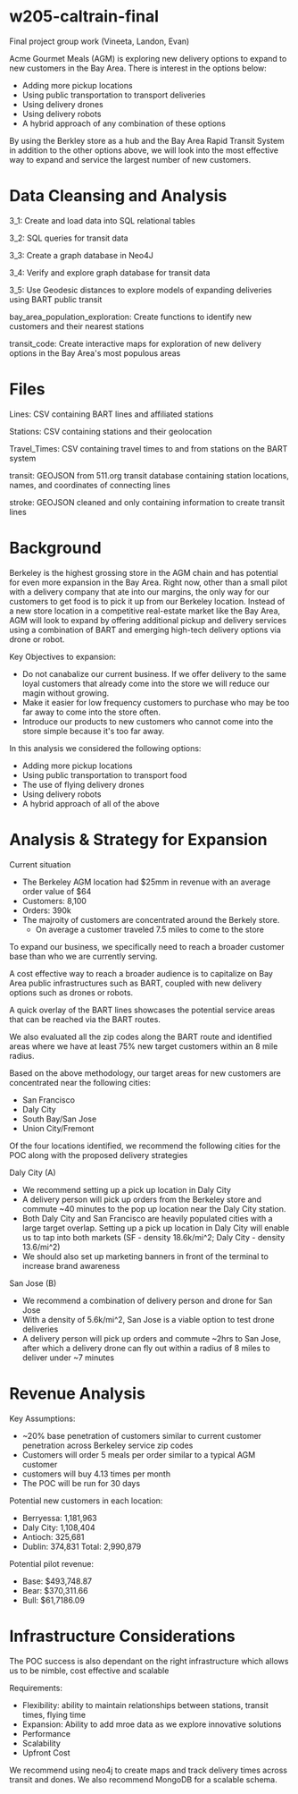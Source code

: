 # w205-caltrain-final
Final project group work (Vineeta, Landon, Evan)

Acme Gourmet Meals (AGM) is exploring new delivery options to expand to new customers in the Bay Area. There is interest in the options below:

 - Adding more pickup locations
 - Using public transportation to transport deliveries
 - Using delivery drones
 - Using delivery robots
 - A hybrid approach of any combination of these options
 
 By using the Berkley store as a hub and the Bay Area Rapid Transit System in addition to the other options above, we will look into the most effective way to expand and service the largest number of new customers.
 
 # Data Cleansing and Analysis
 3_1: Create and load data into SQL relational tables
 
 3_2: SQL queries for transit data
 
 3_3: Create a graph database in Neo4J
 
 3_4: Verify and explore graph database for transit data
 
 3_5: Use Geodesic distances to explore models of expanding deliveries using BART public transit
 
 bay_area_population_exploration: Create functions to identify new customers and their nearest stations 
 
 transit_code: Create interactive maps for exploration of new delivery options in the Bay Area's most populous areas
 
 # Files
 Lines: CSV containing BART lines and affiliated stations
 
 Stations: CSV containing stations and their geolocation
 
 Travel_Times: CSV containing travel times to and from stations on the BART system
 
 transit: GEOJSON from 511.org transit database containing station locations, names, and coordinates of connecting lines
 
 stroke: GEOJSON cleaned and only containing information to create transit lines
 
 
 # Background
 Berkeley is the highest grossing store in the AGM chain and has potential for even more expansion in the Bay Area. Right now, other than a small pilot with a delivery company that ate into our margins, the only way for our customers to get food is to pick it up from our Berkeley location. Instead of a new store location in a competitive real-estate market like the Bay Area, AGM will look to expand by offering additional pickup and delivery services using a combination of BART and emerging high-tech delivery options via drone or robot. 
 
 Key Objectives to expansion:
 - Do not canabalize our current business. If we offer delivery to the same loyal customers that already come into the store we will reduce our magin without growing.
 - Make it easier for low frequency customers to purchase who may be too far away to come into the store often.
 - Introduce our products to new customers who cannot come into the store simple because it's too far away.
 
 In this analysis we considered the following options:
 - Adding more pickup locations
 - Using public transportation to transport food
 - The use of flying delivery drones
 - Using delivery robots
 - A hybrid approach of all of the above
 
 
 # Analysis & Strategy for Expansion
 Current situation
 - The Berkeley AGM location had $25mm in revenue with an average order value of $64
 - Customers: 8,100
 - Orders: 390k
 - The majroity of customers are concentrated around the Berkely store.
     - On average a customer traveled 7.5 miles to come to the store
 
To expand our business, we specifically need to reach a broader customer base than who we are currently serving. 

A cost effective way to reach a broader audience is to capitalize on Bay Area public infrastructures such as BART, coupled with new delivery options such as drones or robots.

A quick overlay of the BART lines showcases the potential service areas that can be reached via the BART routes.

We also evaluated all the zip codes along the BART route and identified areas where we have at least 75% new target customers within an 8 mile radius. 

Based on the above methodology, our target areas for new customers are concentrated near the following cities:
- San Francisco
- Daly City 
- South Bay/San Jose
- Union City/Fremont

Of the four locations identified, we recommend the following cities for the POC along with the proposed delivery strategies

Daly City (A)
- We recommend setting up a pick up location in Daly City 
- A delivery person will pick up orders from the Berkeley store and commute ~40 minutes to the pop up location near the Daly City station. 
- Both Daly City and San Francisco are heavily populated cities with a large target overlap. Setting up a pick up location in Daly City will enable us to tap into both markets (SF - density 18.6k/mi^2; Daly City - density 13.6/mi^2)
- We should also set up marketing banners in front of the terminal to increase brand awareness

San Jose (B)
- We recommend a combination of delivery person and drone for San Jose 
- With a density of 5.6k/mi^2, San Jose is a viable option to test drone deliveries
- A delivery person will pick up orders and commute ~2hrs to San Jose, after which a delivery drone can fly out within a radius of 8 miles to deliver under ~7 minutes


# Revenue Analysis
Key Assumptions: 
- ~20% base penetration of customers similar to current customer penetration across Berkeley service zip codes
- Customers will order 5 meals per order similar to a typical AGM customer
- customers will buy 4.13 times per month
- The POC will be run for 30 days

Potential new customers in each location:
- Berryessa: 1,181,963
- Daly City: 1,108,404
- Antioch: 325,681
- Dublin: 374,831
Total: 2,990,879

Potential pilot revenue:
- Base: $493,748.87
- Bear: $370,311.66
- Bull: $61,7186.09
 
 
# Infrastructure Considerations
The POC success is also dependant on the right infrastructure which allows us to be nimble, cost effective and scalable

Requirements:
- Flexibility: ability to maintain relationships between stations, transit times, flying time
- Expansion: Ability to add mroe data as we explore innovative solutions
- Performance
- Scalability
- Upfront Cost

We recommend using neo4j to create maps and track delivery times across transit and dones. We also recommend MongoDB for a scalable schema.
